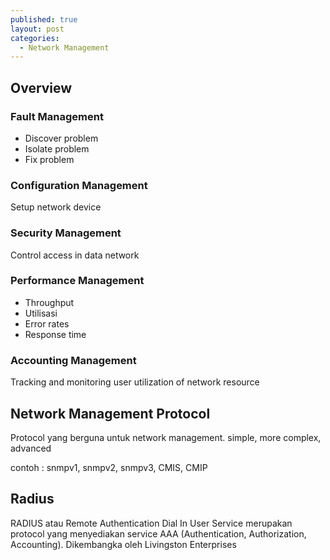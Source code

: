 ```yaml
---
published: true
layout: post
categories:
  - Network Management
---
```

## Overview
### Fault Management
- Discover problem
- Isolate problem
- Fix problem

### Configuration Management
Setup network device

### Security Management
Control access in data network

### Performance Management
- Throughput
- Utilisasi
- Error rates
- Response time

### Accounting Management
Tracking and monitoring user utilization of network resource

## Network Management Protocol
Protocol yang berguna untuk network management. simple, more complex, advanced

contoh : snmpv1, snmpv2, snmpv3, CMIS, CMIP

## Radius
RADIUS atau Remote Authentication Dial In User Service merupakan protocol yang menyediakan service AAA (Authentication, Authorization, Accounting). Dikembangka oleh Livingston Enterprises
